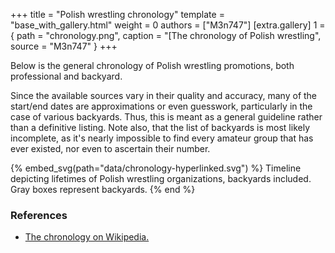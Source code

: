 +++
title = "Polish wrestling chronology"
template = "base_with_gallery.html"
weight = 0
authors = ["M3n747"]
[extra.gallery]
1 = { path = "chronology.png", caption = "[The chronology of Polish wrestling", source = "M3n747" }
+++

Below is the general chronology of Polish wrestling promotions, both professional and backyard.
<!-- more -->
Since the available sources vary in their quality and accuracy, many of the start/end dates are approximations or even guesswork, particularly in the case of various backyards. Thus, this is meant as a general guideline rather than a definitive listing. Note also, that the list of backyards is most likely incomplete, as it's nearly impossible to find every amateur group that has ever existed, nor even to ascertain their number.

{% embed_svg(path="data/chronology-hyperlinked.svg") %}
Timeline depicting lifetimes of Polish wrestling organizations, backyards included.
Gray boxes represent backyards.
{% end %}

### References
* [The chronology on Wikipedia.](https://pl.wikipedia.org/wiki/Wikipedysta:M3n747/brudnopis/chronologiapolskiegowrestlingu)
